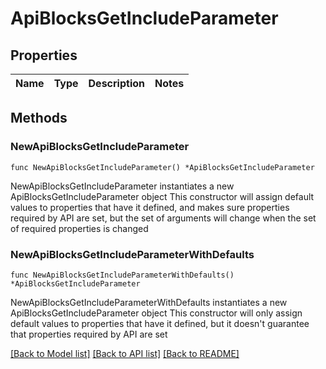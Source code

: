 # ApiBlocksGetIncludeParameter

## Properties

Name | Type | Description | Notes
------------ | ------------- | ------------- | -------------

## Methods

### NewApiBlocksGetIncludeParameter

`func NewApiBlocksGetIncludeParameter() *ApiBlocksGetIncludeParameter`

NewApiBlocksGetIncludeParameter instantiates a new ApiBlocksGetIncludeParameter object
This constructor will assign default values to properties that have it defined,
and makes sure properties required by API are set, but the set of arguments
will change when the set of required properties is changed

### NewApiBlocksGetIncludeParameterWithDefaults

`func NewApiBlocksGetIncludeParameterWithDefaults() *ApiBlocksGetIncludeParameter`

NewApiBlocksGetIncludeParameterWithDefaults instantiates a new ApiBlocksGetIncludeParameter object
This constructor will only assign default values to properties that have it defined,
but it doesn't guarantee that properties required by API are set


[[Back to Model list]](../README.md#documentation-for-models) [[Back to API list]](../README.md#documentation-for-api-endpoints) [[Back to README]](../README.md)


